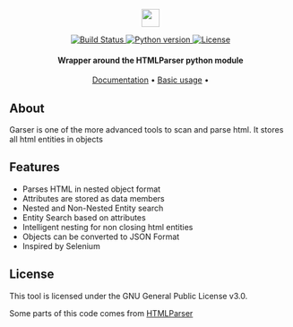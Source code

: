 <p align="center">
  <img src="https://grayhat12.github.io/compiler/favicon_io/favicon-32x32.png" width="32" />
</p>
<div align="center">
  <a href="https://travis-ci.org/github/GrayHat12/garser">
    <img src="https://api.travis-ci.org/GrayHat12/garser.svg?branch=master&status=created" alt="Build Status" />
  </a>
  <a href="#">
    <img src="https://img.shields.io/badge/python-3.7-blue.svg?style=flat-square" alt="Python version" />
  </a>
  <a href="https://github.com/grayhat12/garser/blob/master/LICENSE">
    <img src="https://img.shields.io/github/license/grayhat12/garser.svg?style=flat-square" alt="License" />
  </a>
</div>

<h4 align="center">Wrapper around the HTMLParser python module</h4>

<p align="center">
  <a href="https://grayhat12.github.io/garser/">Documentation</a> •
  <a href="https://grayhat12.github.io/garser/usage/">Basic usage</a> •
</p>

## About

Garser is one of the more advanced tools to scan and parse html. It stores all html entities in objects

## Features

- Parses HTML in nested object format
- Attributes are stored as data members
- Nested and Non-Nested Entity search
- Entity Search based on attributes
- Intelligent nesting for non closing html entities
- Objects can be converted to JSON Format
- Inspired by Selenium


## License

This tool is licensed under the GNU General Public License v3.0.

Some parts of this code comes from [HTMLParser](https://docs.python.org/2/library/htmlparser.html)
